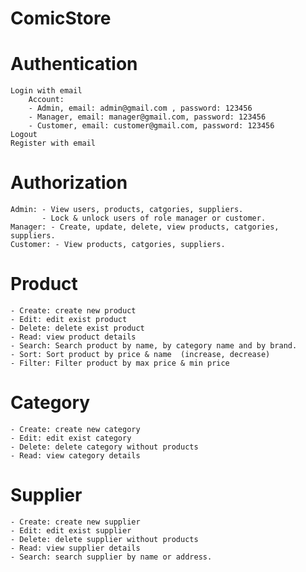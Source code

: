 # ComicStore

# Authentication
    Login with email
        Account:
        - Admin, email: admin@gmail.com , password: 123456
        - Manager, email: manager@gmail.com, password: 123456
        - Customer, email: customer@gmail.com, password: 123456
    Logout
    Register with email 

# Authorization
    Admin: - View users, products, catgories, suppliers.
           - Lock & unlock users of role manager or customer.
    Manager: - Create, update, delete, view products, catgories, suppliers.
    Customer: - View products, catgories, suppliers.

# Product 
    - Create: create new product
    - Edit: edit exist product
    - Delete: delete exist product
    - Read: view product details
    - Search: Search product by name, by category name and by brand.
    - Sort: Sort product by price & name  (increase, decrease) 
    - Filter: Filter product by max price & min price

# Category
    - Create: create new category
    - Edit: edit exist category
    - Delete: delete category without products
    - Read: view category details

# Supplier
    - Create: create new supplier
    - Edit: edit exist supplier
    - Delete: delete supplier without products
    - Read: view supplier details
    - Search: search supplier by name or address.
